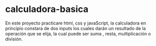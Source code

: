 # calculadora-basica
En este proyecto practicare html, css y javaScript, la calculadora en principio constara de dos inputs los cuales darán un resultado de la operación que se elija, la cual puede ser suma , resta, multiplicación o división.
